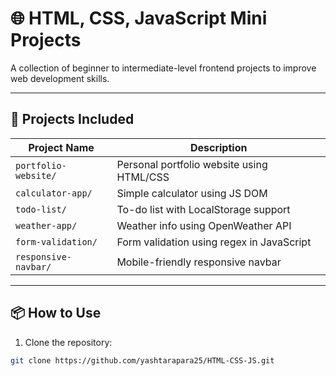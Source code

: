 # 🌐 HTML, CSS, JavaScript Mini Projects

A collection of beginner to intermediate-level frontend projects to improve web development skills.

---

## 🚀 Projects Included

| Project Name        | Description                                  |
|---------------------|----------------------------------------------|
| `portfolio-website/` | Personal portfolio website using HTML/CSS    |
| `calculator-app/`   | Simple calculator using JS DOM               |
| `todo-list/`        | To-do list with LocalStorage support         |
| `weather-app/`      | Weather info using OpenWeather API           |
| `form-validation/`  | Form validation using regex in JavaScript    |
| `responsive-navbar/`| Mobile-friendly responsive navbar            |

---

## 📦 How to Use

1. Clone the repository:
```bash
git clone https://github.com/yashtarapara25/HTML-CSS-JS.git
